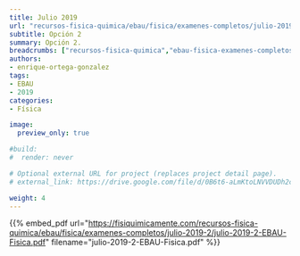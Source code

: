 ```yaml
---
title: Julio 2019
url: "recursos-fisica-quimica/ebau/fisica/examenes-completos/julio-2019-2"
subtitle: Opción 2
summary: Opción 2.
breadcrumbs: ["recursos-fisica-quimica","ebau-fisica-examenes-completos"]
authors:
- enrique-ortega-gonzalez
tags:
- EBAU
- 2019
categories:
- Física

image:
  preview_only: true

#build:
#  render: never

# Optional external URL for project (replaces project detail page).
# external_link: https://drive.google.com/file/d/0B6t6-aLmKtoLNVVDUDh2c21IWEk/view

weight: 4
---
```


{{% embed_pdf url="https://fisiquimicamente.com/recursos-fisica-quimica/ebau/fisica/examenes-completos/julio-2019-2/julio-2019-2-EBAU-Fisica.pdf" filename="julio-2019-2-EBAU-Fisica.pdf" %}}